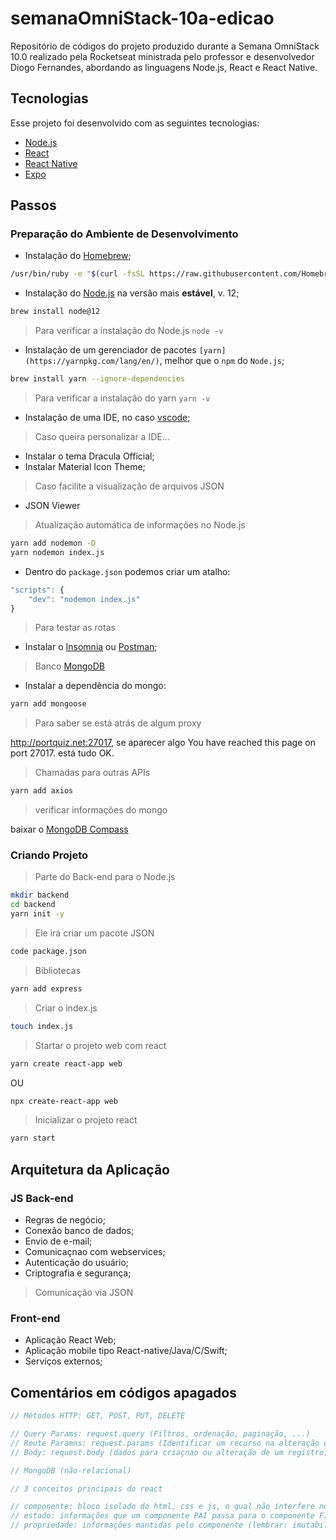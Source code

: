 # semanaOmniStack-10a-edicao

Repositório de códigos do projeto produzido durante a Semana OmniStack 10.0 realizado pela Rocketseat ministrada pelo professor e desenvolvedor Diogo Fernandes, abordando as linguagens Node.js, React e React Native.

## Tecnologias

Esse projeto foi desenvolvido com as seguintes tecnologias:

- [Node.js](https://nodejs.org/en/)
- [React](https://reactjs.org)
- [React Native](https://facebook.github.io/react-native/)
- [Expo](https://expo.io/)

## Passos

### Preparação do Ambiente de Desenvolvimento

- Instalação do [Homebrew](https://brew.sh/);

```sh
/usr/bin/ruby -e "$(curl -fsSL https://raw.githubusercontent.com/Homebrew/install/master/install)"
```

- Instalação do [Node.js](https://nodejs.org/en/) na versão mais **estável**, v. 12;

```sh
brew install node@12
```

> Para verificar a instalação do Node.js `node -v`

 - Instalação de um gerenciador de pacotes `[yarn](https://yarnpkg.com/lang/en/)`, melhor que o `npm` do `Node.js`;

```sh
brew install yarn --ignore-dependencies
```

> Para verificar a instalação do yarn `yarn -v`

- Instalação de uma IDE, no caso [vscode](https://code.visualstudio.com);

> Caso queira personalizar a IDE...

* Instalar o tema Dracula Official;
* Instalar Material Icon Theme;

> Caso facilite a visualização de arquivos JSON

* JSON Viewer

> Atualização automática de informações no Node.js

```sh
yarn add nodemon -D
yarn nodemon index.js
```

* Dentro do `package.json` podemos criar um atalho:

```js
"scripts": {
    "dev": "nodemon index.js"
}
```

> Para testar as rotas

- Instalar o [Insomnia](https://insomnia.rest/download/) ou [Postman](https://www.getpostman.com);

> Banco [MongoDB](https://www.mongodb.com/cloud/atlas)

- Instalar a dependência do mongo:

```sh
yarn add mongoose
```

> Para saber se está atrás de algum proxy

http://portquiz.net:27017, se aparecer algo You have reached this page on port 27017. está tudo OK.

> Chamadas para outras APIs

```sh
yarn add axios
```

> verificar informações do mongo

baixar o [MongoDB Compass](https://www.mongodb.com/products/compass) 

### Criando Projeto

> Parte do Back-end para o Node.js

```sh
mkdir backend
cd backend
yarn init -y
```

> Ele irá criar um pacote JSON

```sh
code package.json
```

> Bibliotecas

```sh
yarn add express
```

> Criar o index.js

```sh
touch index.js
```

> Startar o projeto web com react

```sh
yarn create react-app web
```

OU

```sh
npx create-react-app web
```

> Inicializar o projeto react

```sh
yarn start
```


## Arquitetura da Aplicação

### JS Back-end

- Regras de negócio;
- Conexão banco de dados;
- Envio de e-mail;
- Comunicaçnao com webservices;
- Autenticação do usuário;
- Criptografia e segurança;

> Comunicação via JSON

### Front-end

- Aplicação React Web;
- Aplicação mobile tipo React-native/Java/C/Swift;
- Serviços externos;

## Comentários em códigos apagados

```js
// Métodos HTTP: GET, POST, PUT, DELETE

// Query Params: request.query (Filtros, ordenação, paginação, ...)
// Route Paramns: request.params (Identificar um recurso na alteração ou remoção)
// Body: request.body (dados para criaçnao ou alteração de um registro)

// MongoDB (não-relacional)
```

```js
// 3 conceitos principais do react

// componente: bloco isolado do html, css e js, o qual não interfere no restante da aplicação
// estado: informações que um componente PAI passa para o componente FILHO
// propriedade: informações mantidas pelo componente (lembrar: imutabilidade)
```
